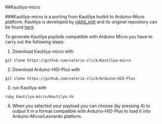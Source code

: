 ##Kautilya-micro

###Kautilya-micro is a porting from Kautilya toolkit to Arduino-Micro platform.
Kautilya is developed by [nikhil_mitt](https://twitter.com/nikhil_mitt) and its original repository can be found [here](https://github.com/samratashok/Kautilya)

To generate Kautilya paylods compatible with Arduino Micro you have to carry out the following steps:

1. Download Kautilya-micro with 

```git clone https://github.com/valerio-click/Kautilya-micro```

2. Download Arduino-HID-Plus with 

```git clone https://github.com/valerio-click/Arduino-HID-Plus```

3. run Kautilya with 

```ruby Kautilya-micro/Kautilya.rb```

4. When you selected your payload you can choose (by pressing 4) to output it in a format compatible with Arduino-HID-Plus to load it into Arduino-Micro/Leonardo platform.
